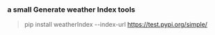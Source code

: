 ### a small Generate weather Index tools


>pip install weatherIndex --index-url https://test.pypi.org/simple/